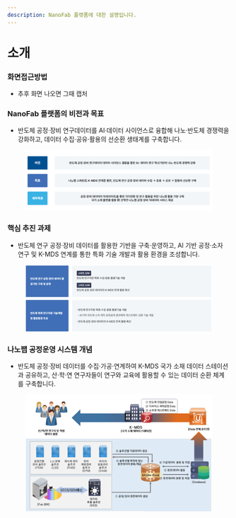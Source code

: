 ```yaml
---
description: NanoFab 플랫폼에 대한 설명입니다.
---
```


# 소개

### 화면접근방법

* 추후 화면 나오면 그때 캡처

### NanoFab 플랫폼의 비전과 목표

* 반도체 공정·장비 연구데이터를 AI·데이터 사이언스로 융합해 나노·반도체 경쟁력을 강화하고, 데이터 수집·공유·활용의 선순환 생태계를 구축합니다.

<figure><img src="../.gitbook/assets/image (12).png" alt=""><figcaption></figcaption></figure>

### 핵심 추진 과제

* 반도체 연구 공정·장비 데이터를 활용한 기반을 구축·운영하고, AI 기반 공정·소자 연구 및 K-MDS 연계를 통한 특화 기술 개발과 활용 환경을 조성합니다.

<figure><img src="../.gitbook/assets/image (13).png" alt=""><figcaption></figcaption></figure>

### 나노팹 공정운영 시스템 개념

* 반도체 공정·장비 데이터를 수집·가공·연계하여 K-MDS 국가 소재 데이터 스테이션과 공유하고, 산·학·연 연구자들이 연구와 교육에 활용할 수 있는 데이터 순환 체계를 구축합니다.

<figure><img src="../.gitbook/assets/image (14).png" alt=""><figcaption></figcaption></figure>
